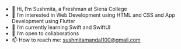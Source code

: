 - 👋 Hi, I’m Sushmita, a Freshman at Siena College
- 👀 I’m interested in Web Development using HTML and CSS and App Development using Flutter
- 🌱 I’m currently learning Swift and SwiftUI
- 💞️ I’m open to collaborations
- 📫 How to reach me: sushmitamandal100@gmail.com

<!---
Sushmita15/Sushmita15 is a ✨ special ✨ repository because its `README.md` (this file) appears on your GitHub profile.
You can click the Preview link to take a look at your changes.
--->
